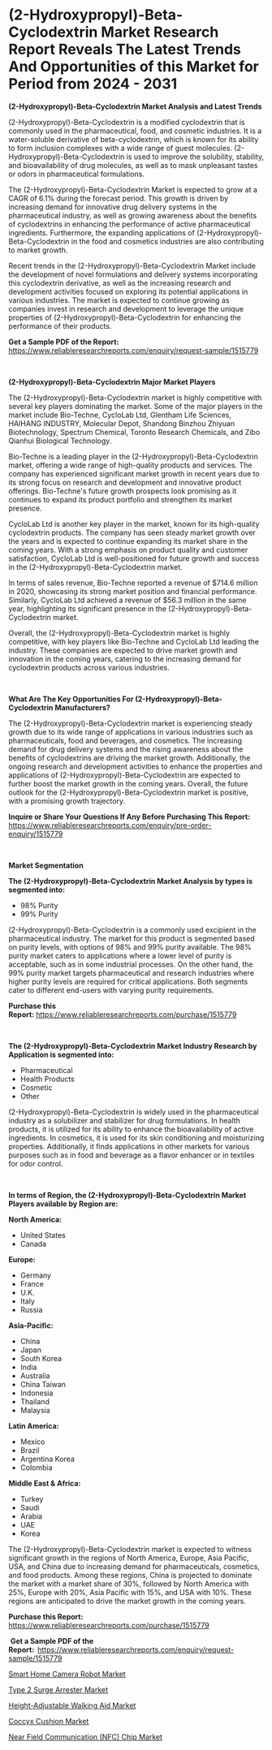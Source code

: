 <p><h1>(2-Hydroxypropyl)-Beta-Cyclodextrin Market Research Report Reveals The Latest Trends And Opportunities of this Market for Period from 2024 - 2031</h1></p><p><strong>(2-Hydroxypropyl)-Beta-Cyclodextrin Market Analysis and Latest Trends</strong></p>
<p><p>(2-Hydroxypropyl)-Beta-Cyclodextrin is a modified cyclodextrin that is commonly used in the pharmaceutical, food, and cosmetic industries. It is a water-soluble derivative of beta-cyclodextrin, which is known for its ability to form inclusion complexes with a wide range of guest molecules. (2-Hydroxypropyl)-Beta-Cyclodextrin is used to improve the solubility, stability, and bioavailability of drug molecules, as well as to mask unpleasant tastes or odors in pharmaceutical formulations.</p><p>The (2-Hydroxypropyl)-Beta-Cyclodextrin Market is expected to grow at a CAGR of 6.1% during the forecast period. This growth is driven by increasing demand for innovative drug delivery systems in the pharmaceutical industry, as well as growing awareness about the benefits of cyclodextrins in enhancing the performance of active pharmaceutical ingredients. Furthermore, the expanding applications of (2-Hydroxypropyl)-Beta-Cyclodextrin in the food and cosmetics industries are also contributing to market growth.</p><p>Recent trends in the (2-Hydroxypropyl)-Beta-Cyclodextrin Market include the development of novel formulations and delivery systems incorporating this cyclodextrin derivative, as well as the increasing research and development activities focused on exploring its potential applications in various industries. The market is expected to continue growing as companies invest in research and development to leverage the unique properties of (2-Hydroxypropyl)-Beta-Cyclodextrin for enhancing the performance of their products.</p></p>
<p><strong>Get a Sample PDF of the Report:&nbsp;</strong> <a href="https://www.reliableresearchreports.com/enquiry/request-sample/1515779">https://www.reliableresearchreports.com/enquiry/request-sample/1515779</a></p>
<p>&nbsp;</p>
<p><strong>(2-Hydroxypropyl)-Beta-Cyclodextrin Major Market Players</strong></p>
<p><p>The (2-Hydroxypropyl)-Beta-Cyclodextrin market is highly competitive with several key players dominating the market. Some of the major players in the market include Bio-Techne, CycloLab Ltd, Glentham Life Sciences, HAIHANG INDUSTRY, Molecular Depot, Shandong Binzhou Zhiyuan Biotechnology, Spectrum Chemical, Toronto Research Chemicals, and Zibo Qianhui Biological Technology.</p><p>Bio-Techne is a leading player in the (2-Hydroxypropyl)-Beta-Cyclodextrin market, offering a wide range of high-quality products and services. The company has experienced significant market growth in recent years due to its strong focus on research and development and innovative product offerings. Bio-Techne's future growth prospects look promising as it continues to expand its product portfolio and strengthen its market presence.</p><p>CycloLab Ltd is another key player in the market, known for its high-quality cyclodextrin products. The company has seen steady market growth over the years and is expected to continue expanding its market share in the coming years. With a strong emphasis on product quality and customer satisfaction, CycloLab Ltd is well-positioned for future growth and success in the (2-Hydroxypropyl)-Beta-Cyclodextrin market.</p><p>In terms of sales revenue, Bio-Techne reported a revenue of $714.6 million in 2020, showcasing its strong market position and financial performance. Similarly, CycloLab Ltd achieved a revenue of $56.3 million in the same year, highlighting its significant presence in the (2-Hydroxypropyl)-Beta-Cyclodextrin market.</p><p>Overall, the (2-Hydroxypropyl)-Beta-Cyclodextrin market is highly competitive, with key players like Bio-Techne and CycloLab Ltd leading the industry. These companies are expected to drive market growth and innovation in the coming years, catering to the increasing demand for cyclodextrin products across various industries.</p></p>
<p>&nbsp;</p>
<p><strong>What Are The Key Opportunities For (2-Hydroxypropyl)-Beta-Cyclodextrin Manufacturers?</strong></p>
<p><p>The (2-Hydroxypropyl)-Beta-Cyclodextrin market is experiencing steady growth due to its wide range of applications in various industries such as pharmaceuticals, food and beverages, and cosmetics. The increasing demand for drug delivery systems and the rising awareness about the benefits of cyclodextrins are driving the market growth. Additionally, the ongoing research and development activities to enhance the properties and applications of (2-Hydroxypropyl)-Beta-Cyclodextrin are expected to further boost the market growth in the coming years. Overall, the future outlook for the (2-Hydroxypropyl)-Beta-Cyclodextrin market is positive, with a promising growth trajectory.</p></p>
<p><strong>Inquire or Share Your Questions If Any Before Purchasing This Report:</strong> <a href="https://www.reliableresearchreports.com/enquiry/pre-order-enquiry/1515779">https://www.reliableresearchreports.com/enquiry/pre-order-enquiry/1515779</a></p>
<p>&nbsp;</p>
<p><strong>Market Segmentation</strong></p>
<p><strong>The (2-Hydroxypropyl)-Beta-Cyclodextrin Market Analysis by types is segmented into:</strong></p>
<p><ul><li>98% Purity</li><li>99% Purity</li></ul></p>
<p><p>(2-Hydroxypropyl)-Beta-Cyclodextrin is a commonly used excipient in the pharmaceutical industry. The market for this product is segmented based on purity levels, with options of 98% and 99% purity available. The 98% purity market caters to applications where a lower level of purity is acceptable, such as in some industrial processes. On the other hand, the 99% purity market targets pharmaceutical and research industries where higher purity levels are required for critical applications. Both segments cater to different end-users with varying purity requirements.</p></p>
<p><strong>Purchase this Report:&nbsp;</strong><a href="https://www.reliableresearchreports.com/purchase/1515779">https://www.reliableresearchreports.com/purchase/1515779</a></p>
<p>&nbsp;</p>
<p><strong>The (2-Hydroxypropyl)-Beta-Cyclodextrin Market Industry Research by Application is segmented into:</strong></p>
<p><ul><li>Pharmaceutical</li><li>Health Products</li><li>Cosmetic</li><li>Other</li></ul></p>
<p><p>(2-Hydroxypropyl)-Beta-Cyclodextrin is widely used in the pharmaceutical industry as a solubilizer and stabilizer for drug formulations. In health products, it is utilized for its ability to enhance the bioavailability of active ingredients. In cosmetics, it is used for its skin conditioning and moisturizing properties. Additionally, it finds applications in other markets for various purposes such as in food and beverage as a flavor enhancer or in textiles for odor control.</p></p>
<p>&nbsp;</p>
<p><strong>In terms of Region, the (2-Hydroxypropyl)-Beta-Cyclodextrin Market Players available by Region are:</strong></p>
<p>
    <p> <strong> North America: </strong>
        <ul>
            <li>United States</li>
            <li>Canada</li>
        </ul>
        </p> 
    <p> <strong> Europe: </strong>
        <ul>
            <li>Germany</li>
            <li>France</li>
            <li>U.K.</li>
            <li>Italy</li>
            <li>Russia</li>
        </ul>
        </p> 
    <p> <strong> Asia-Pacific: </strong>
        <ul>
            <li>China</li>
            <li>Japan</li>
            <li>South Korea</li>
            <li>India</li>
            <li>Australia</li>
            <li>China Taiwan</li>
            <li>Indonesia</li>
            <li>Thailand</li>
            <li>Malaysia</li>
        </ul>
        </p> 
    <p> <strong> Latin America: </strong>
        <ul>
            <li>Mexico</li>
            <li>Brazil</li>
            <li>Argentina Korea</li>
            <li>Colombia</li>
        </ul>
        </p> 
    <p> <strong> Middle East & Africa: </strong>
        <ul>
            <li>Turkey</li>
            <li>Saudi</li>
            <li>Arabia</li>
            <li>UAE</li>
            <li>Korea</li>
        </ul>
    </p>
    </p>
<p><p>The (2-Hydroxypropyl)-Beta-Cyclodextrin market is expected to witness significant growth in the regions of North America, Europe, Asia Pacific, USA, and China due to increasing demand for pharmaceuticals, cosmetics, and food products. Among these regions, China is projected to dominate the market with a market share of 30%, followed by North America with 25%, Europe with 20%, Asia Pacific with 15%, and USA with 10%. These regions are anticipated to drive the market growth in the coming years.</p></p>
<p><strong>Purchase this Report: </strong><a href="https://www.reliableresearchreports.com/purchase/1515779">https://www.reliableresearchreports.com/purchase/1515779</a></p>
<p>&nbsp;<strong>Get a Sample PDF of the Report:&nbsp;&nbsp;</strong><a href="https://www.reliableresearchreports.com/enquiry/request-sample/1515779">https://www.reliableresearchreports.com/enquiry/request-sample/1515779</a></p>
<p><strong></strong></p>
<p><p><a href="https://gentle-editor-9db.notion.site/Smart-Home-Camera-Robot-Market-Research-Report-Forecasted-for-Period-from-2024-2031-by-Market-Typ-778cc8cbf7104d2887d5b554f6e086c1">Smart Home Camera Robot Market</a></p><p><a href="https://view.publitas.com/reportprime-1/type-2-surge-arrester-market-a-comprehensive-report-of-its-market-share-growth-trends-2024-2031/">Type 2 Surge Arrester Market</a></p><p><a href="https://spotless-saver-8fd.notion.site/Height-Adjustable-Walking-Aid-Market-Size-Furnishes-Valuable-Information-Encompassing-Market-Share--44328ffc03d140609383394813e26cd9">Height-Adjustable Walking Aid Market</a></p><p><a href="https://view.publitas.com/reportprime-1/coccyx-cushion-market-centers-on-aspects-such-as-market-growth-market-share-market-opportunity-and-projected-forecasts-spanning-from-2024-to-2031/">Coccyx Cushion Market</a></p><p><a href="https://cautious-neon-760.notion.site/Near-Field-Communication-NFC-Chip-Market-Size-Reflecting-a-Forecast-Till-2031-Market-By-Type-By--b2357407098a49409e0f22d5f8ef8645">Near Field Communication (NFC) Chip Market</a></p></p>